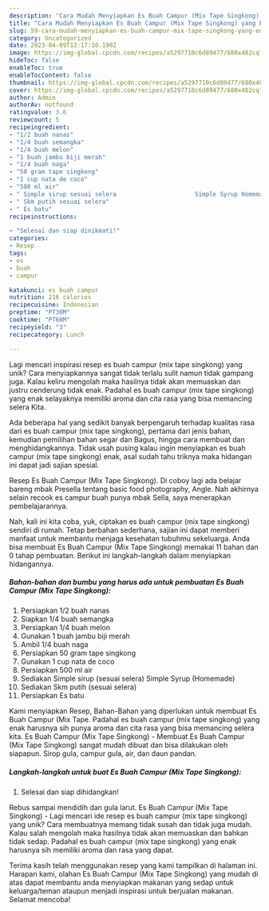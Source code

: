 ```yaml
---
description: "Cara Mudah Menyiapkan Es Buah Campur (Mix Tape Singkong) yang Enak"
title: "Cara Mudah Menyiapkan Es Buah Campur (Mix Tape Singkong) yang Enak"
slug: 59-cara-mudah-menyiapkan-es-buah-campur-mix-tape-singkong-yang-enak
category: Uncategorized
date: 2023-04-09T12:17:10.190Z
image: https://img-global.cpcdn.com/recipes/a5297710c6d89477/680x482cq70/es-buah-campur-mix-tape-singkong-foto-resep-utama.jpg
hideToc: false
enableToc: true
enableTocContent: false
thumbnail: https://img-global.cpcdn.com/recipes/a5297710c6d89477/680x482cq70/es-buah-campur-mix-tape-singkong-foto-resep-utama.jpg
cover: https://img-global.cpcdn.com/recipes/a5297710c6d89477/680x482cq70/es-buah-campur-mix-tape-singkong-foto-resep-utama.jpg
author: Admin
authorAv: notfound
ratingvalue: 3.6
reviewcount: 5
recipeingredient:
- "1/2 buah nanas"
- "1/4 buah semangka"
- "1/4 buah melon"
- "1 buah jambu biji merah"
- "1/4 buah naga"
- "50 gram tape singkong"
- "1 cup nata de coco"
- "500 ml air"
- " Simple sirup sesuai selera                      Simple Syrup Homemade"
- " Skm putih sesuai selera"
- " Es batu"
recipeinstructions:

- "Selesai dan siap dinikmati!"
categories:
- Resep
tags:
- es
- buah
- campur

katakunci: es buah campur 
nutrition: 216 calories
recipecuisine: Indonesian
preptime: "PT30M"
cooktime: "PT60M"
recipeyield: "3"
recipecategory: Lunch

---
```





Lagi mencari inspirasi resep es buah campur (mix tape singkong) yang unik? Cara menyiapkannya sangat tidak terlalu sulit namun tidak gampang juga. Kalau keliru mengolah maka hasilnya tidak akan memuaskan dan justru cenderung tidak enak. Padahal es buah campur (mix tape singkong) yang enak selayaknya memiliki aroma dan cita rasa yang bisa memancing selera Kita.





Ada beberapa hal yang sedikit banyak berpengaruh terhadap kualitas rasa dari es buah campur (mix tape singkong), pertama dari jenis bahan, kemudian pemilihan bahan segar dan Bagus, hingga cara membuat dan menghidangkannya. Tidak usah pusing kalau ingin menyiapkan es buah campur (mix tape singkong) enak,      asal sudah tahu triknya maka hidangan ini dapat jadi sajian spesial.














Resep Es Buah Campur (Mix Tape Singkong). Di coboy lagi ada belajar bareng mbak Presella tentang basic food photography, Angle. Nah akhirnya selain recook es campur buah punya mbak Sella, saya menerapkan pembelajarannya.






Nah, kali ini kita coba, yuk, ciptakan es buah campur (mix tape singkong) sendiri di rumah. Tetap berbahan sederhana, sajian ini dapat memberi manfaat untuk membantu menjaga kesehatan tubuhmu sekeluarga. Anda bisa membuat Es Buah Campur (Mix Tape Singkong) memakai 11 bahan dan 0 tahap pembuatan. Berikut ini langkah-langkah dalam menyiapkan hidangannya.

<!--inarticleads1-->

##### Bahan-bahan dan bumbu yang harus ada untuk pembuatan Es Buah Campur (Mix Tape Singkong):

1. Persiapkan 1/2 buah nanas
1. Siapkan 1/4 buah semangka
1. Persiapkan 1/4 buah melon
1. Gunakan 1 buah jambu biji merah
1. Ambil 1/4 buah naga
1. Persiapkan 50 gram tape singkong
1. Gunakan 1 cup nata de coco
1. Persiapkan 500 ml air
1. Sediakan  Simple sirup (sesuai selera)                      Simple Syrup (Homemade)
1. Sediakan  Skm putih (sesuai selera)
1. Persiapkan  Es batu


Kami menyiapkan Resep, Bahan-Bahan yang diperlukan untuk membuat Es Buah Campur (Mix Tape. Padahal es buah campur (mix tape singkong) yang enak harusnya sih punya aroma dan cita rasa yang bisa memancing selera kita. Es Buah Campur (Mix Tape Singkong) - Membuat Es Buah Campur (Mix Tape Singkong) sangat mudah dibuat dan bisa dilakukan oleh siapapun. Sirop gula, campur gula, air, dan daun pandan. 

<!--inarticleads2-->

##### Langkah-langkah untuk buat Es Buah Campur (Mix Tape Singkong):


1. Selesai dan siap dihidangkan!

Rebus sampai mendidih dan gula larut. Es Buah Campur (Mix Tape Singkong) - Lagi mencari ide resep es buah campur (mix tape singkong) yang unik? Cara membuatnya memang tidak susah dan tidak juga mudah. Kalau salah mengolah maka hasilnya tidak akan memuaskan dan bahkan tidak sedap. Padahal es buah campur (mix tape singkong) yang enak harusnya sih memiliki aroma dan rasa yang dapat. 

Terima kasih telah menggunakan resep yang kami tampilkan di halaman ini. Harapan kami, olahan Es Buah Campur (Mix Tape Singkong) yang mudah di atas dapat membantu anda menyiapkan makanan yang sedap untuk keluarga/teman ataupun menjadi inspirasi untuk berjualan makanan. Selamat mencoba!
